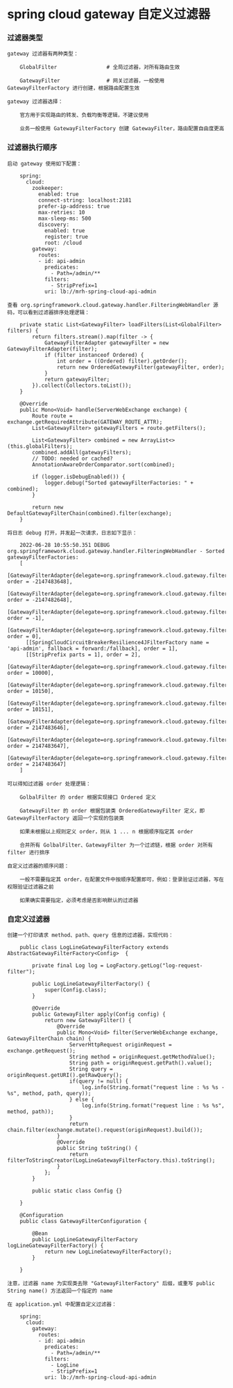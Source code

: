 
# spring cloud gateway 自定义过滤器

### 过滤器类型

    gateway 过滤器有两种类型：

        GlobalFilter                # 全局过滤器，对所有路由生效

        GatewayFilter               # 网关过滤器，一般使用 GatewayFilterFactory 进行创建，根据路由配置生效

    gateway 过滤器选择：

        官方用于实现路由的转发、负载均衡等逻辑，不建议使用

        业务一般使用 GatewayFilterFactory 创建 GatewayFilter，路由配置自由度更高

### 过滤器执行顺序

    启动 gateway 使用如下配置：

        spring:
          cloud:
            zookeeper:
              enabled: true
              connect-string: localhost:2181
              prefer-ip-address: true
              max-retries: 10
              max-sleep-ms: 500
              discovery:
                enabled: true
                register: true
                root: /cloud
            gateway:
              routes:
              - id: api-admin
                predicates:
                  - Path=/admin/**
                filters:
                  - StripPrefix=1
                uri: lb://mrh-spring-cloud-api-admin

    查看 org.springframework.cloud.gateway.handler.FilteringWebHandler 源码，可以看到过滤器排序处理逻辑：

        private static List<GatewayFilter> loadFilters(List<GlobalFilter> filters) {
            return filters.stream().map(filter -> {
                GatewayFilterAdapter gatewayFilter = new GatewayFilterAdapter(filter);
                if (filter instanceof Ordered) {
                    int order = ((Ordered) filter).getOrder();
                    return new OrderedGatewayFilter(gatewayFilter, order);
                }
                return gatewayFilter;
            }).collect(Collectors.toList());
        }

        @Override
        public Mono<Void> handle(ServerWebExchange exchange) {
            Route route = exchange.getRequiredAttribute(GATEWAY_ROUTE_ATTR);
            List<GatewayFilter> gatewayFilters = route.getFilters();

            List<GatewayFilter> combined = new ArrayList<>(this.globalFilters);
            combined.addAll(gatewayFilters);
            // TODO: needed or cached?
            AnnotationAwareOrderComparator.sort(combined);

            if (logger.isDebugEnabled()) {
                logger.debug("Sorted gatewayFilterFactories: " + combined);
            }

            return new DefaultGatewayFilterChain(combined).filter(exchange);
        }

    将日志 debug 打开，并发起一次请求，日志如下显示：

        2022-06-28 10:55:50.351 DEBUG org.springframework.cloud.gateway.handler.FilteringWebHandler - Sorted gatewayFilterFactories:
        [
          [GatewayFilterAdapter{delegate=org.springframework.cloud.gateway.filter.RemoveCachedBodyFilter@da28d03}, order = -2147483648],
          [GatewayFilterAdapter{delegate=org.springframework.cloud.gateway.filter.AdaptCachedBodyGlobalFilter@23da79eb}, order = -2147482648],
          [GatewayFilterAdapter{delegate=org.springframework.cloud.gateway.filter.NettyWriteResponseFilter@2007435e}, order = -1],
          [GatewayFilterAdapter{delegate=org.springframework.cloud.gateway.filter.ForwardPathFilter@4d157493}, order = 0],
          [[SpringCloudCircuitBreakerResilience4JFilterFactory name = 'api-admin', fallback = forward:/fallback], order = 1],
          [[StripPrefix parts = 1], order = 2],
          [GatewayFilterAdapter{delegate=org.springframework.cloud.gateway.filter.RouteToRequestUrlFilter@ebda593}, order = 10000],
          [GatewayFilterAdapter{delegate=org.springframework.cloud.gateway.filter.ReactiveLoadBalancerClientFilter@485caa8f}, order = 10150],
          [GatewayFilterAdapter{delegate=org.springframework.cloud.gateway.filter.LoadBalancerServiceInstanceCookieFilter@2703d91}, order = 10151],
          [GatewayFilterAdapter{delegate=org.springframework.cloud.gateway.filter.WebsocketRoutingFilter@54c622a7}, order = 2147483646],
          [GatewayFilterAdapter{delegate=org.springframework.cloud.gateway.filter.NettyRoutingFilter@5be052ca}, order = 2147483647],
          [GatewayFilterAdapter{delegate=org.springframework.cloud.gateway.filter.ForwardRoutingFilter@5792c08c}, order = 2147483647]
        ]

    可以得知过滤器 order 处理逻辑：

        GolbalFilter 的 order 根据实现接口 Ordered 定义

        GatewayFilter 的 order 根据包装类 OrderedGatewayFilter 定义，即 GatewayFilterFactory 返回一个实现的包装类

        如果未根据以上规则定义 order，则从 1 ... n 根据顺序指定其 order

        合并所有 GolbalFilter、GatewayFilter 为一个过滤链，根据 order 对所有 filter 进行排序

    自定义过滤器的顺序问题：

        一般不需要指定其 order，在配置文件中按顺序配置即可，例如：登录验证过滤器，写在权限验证过滤器之前

        如果确实需要指定，必须考虑是否影响默认的过滤器

### 自定义过滤器

    创建一个打印请求 method、path、query 信息的过滤器，实现代码：

        public class LogLineGatewayFilterFactory extends AbstractGatewayFilterFactory<Config>  {

            private final Log log = LogFactory.getLog("log-request-filter");

            public LogLineGatewayFilterFactory() {
                super(Config.class);
            }

            @Override
            public GatewayFilter apply(Config config) {
                return new GatewayFilter() {
                    @Override
                    public Mono<Void> filter(ServerWebExchange exchange, GatewayFilterChain chain) {
                        ServerHttpRequest originRequest = exchange.getRequest();
                        String method = originRequest.getMethodValue();
                        String path = originRequest.getPath().value();
                        String query = originRequest.getURI().getRawQuery();
                        if(query != null) {
                            log.info(String.format("request line : %s %s - %s", method, path, query));
                        } else {
                            log.info(String.format("request line : %s %s", method, path));
                        }
                        return chain.filter(exchange.mutate().request(originRequest).build());
                    }
                    @Override
                    public String toString() {
                        return filterToStringCreator(LogLineGatewayFilterFactory.this).toString();
                    }
                };
            }

            public static class Config {}

        }

        @Configuration
        public class GatewayFilterConfiguration {

            @Bean
            public LogLineGatewayFilterFactory logLineGatewayFilterFactory() {
                return new LogLineGatewayFilterFactory();
            }

        }

    注意，过滤器 name 为实现类去除 "GatewayFilterFactory" 后缀，或重写 public String name() 方法返回一个指定的 name

    在 application.yml 中配置自定义过滤器：

        spring:
          cloud:
            gateway:
              routes:
              - id: api-admin
                predicates:
                  - Path=/admin/**
                filters:
                  - LogLine
                  - StripPrefix=1
                uri: lb://mrh-spring-cloud-api-admin
